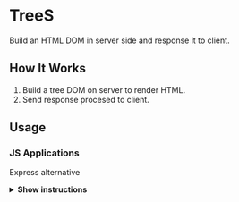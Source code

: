 # TreeS
Build an HTML DOM in server side and response it to client.

## How It Works

1. Build a tree DOM on server to render HTML.
2. Send response procesed to client.

## Usage

### JS Applications

Express alternative

<details><summary><b>Show instructions</b></summary>

1. Install by npm:

    ```sh
    $ npm install trees
    ```

</details>
